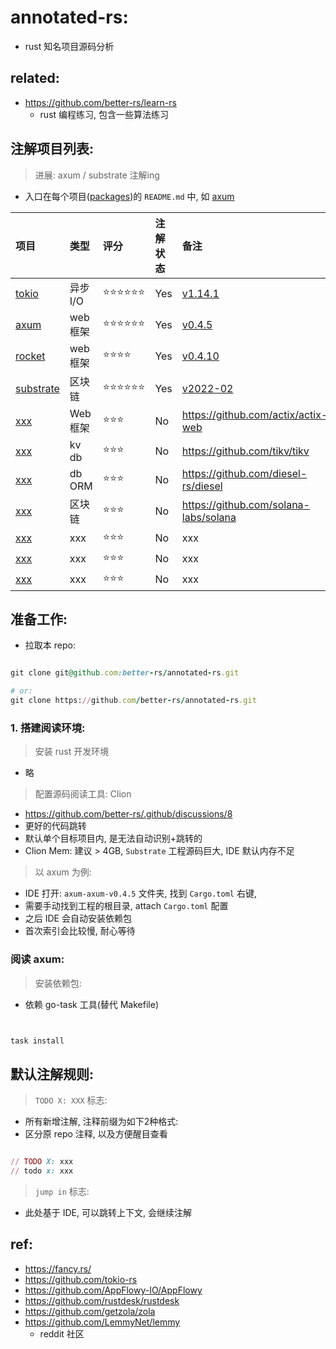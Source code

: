 # annotated-rs:

- rust 知名项目源码分析

## related:

- https://github.com/better-rs/learn-rs
    - rust 编程练习, 包含一些算法练习

## 注解项目列表:

> 进展: axum / substrate 注解ing

- 入口在每个项目([packages](./packages))的 `README.md` 中, 如 [axum](./packages/axum/readme.md)

| 项目                                | 类型     | 评分     | 注解状态 | 备注                                                                               |
|:----------------------------------|:-------|:-------|:-----|:---------------------------------------------------------------------------------|
| [tokio](./packages/tokio)         | 异步 I/O | ⭐⭐⭐⭐⭐⭐ | Yes  | [v1.14.1](https://github.com/tokio-rs/tokio/releases/tag/tokio-1.14.1)           |
| [axum](./packages/axum)           | web 框架 | ⭐⭐⭐⭐⭐⭐ | Yes  | [v0.4.5](https://github.com/tokio-rs/axum/releases/tag/axum-v0.4.5)              |
| [rocket](./packages/rocket)       | web 框架 | ⭐⭐⭐⭐   | Yes    | [v0.4.10](https://github.com/SergioBenitez/Rocket/releases/tag/v0.4.10)            |
| [substrate](./packages/substrate) | 区块链    | ⭐⭐⭐⭐⭐⭐ | Yes  | [v2022-02](https://github.com/paritytech/substrate/releases/tag/monthly-2022-02) |
| [xxx](./xxx)                      | Web 框架 | ⭐⭐⭐    | No   | https://github.com/actix/actix-web                                               |
| [xxx](./xxx)                      | kv db  | ⭐⭐⭐    | No   | https://github.com/tikv/tikv                                                     |
| [xxx](./xxx)                      | db ORM | ⭐⭐⭐    | No   | https://github.com/diesel-rs/diesel                                              |
| [xxx](./xxx)                      | 区块链    | ⭐⭐⭐    | No   | https://github.com/solana-labs/solana                                            |
| [xxx](./xxx)                      | xxx    | ⭐⭐⭐    | No   | xxx                                                                              |
| [xxx](./xxx)                      | xxx    | ⭐⭐⭐    | No   | xxx                                                                              |
| [xxx](./xxx)                      | xxx    | ⭐⭐⭐    | No   | xxx                                                                              |

## 准备工作:

- 拉取本 repo:

```ruby

git clone git@github.com:better-rs/annotated-rs.git

# or:
git clone https://github.com/better-rs/annotated-rs.git

```

### 1. 搭建阅读环境:

> 安装 rust 开发环境

- 略

> 配置源码阅读工具: Clion

- https://github.com/better-rs/.github/discussions/8
- 更好的代码跳转
- 默认单个目标项目内, 是无法自动识别+跳转的
- Clion Mem:  建议 > 4GB, `Substrate` 工程源码巨大, IDE 默认内存不足

> 以 axum 为例:

- IDE 打开: `axum-axum-v0.4.5` 文件夹, 找到 `Cargo.toml` 右键,
- 需要手动找到工程的根目录, attach `Cargo.toml` 配置
- 之后 IDE 会自动安装依赖包
- 首次索引会比较慢, 耐心等待

### 阅读 axum:

> 安装依赖包:

- 依赖 go-task 工具(替代 Makefile)

```ruby 


task install 

```

## 默认注解规则:

> `TODO X: XXX` 标志:

- 所有新增注解, 注释前缀为如下2种格式:
- 区分原 repo 注释, 以及方便醒目查看

```ruby 

// TODO X: xxx
// todo x: xxx

```

> `jump in` 标志:

- 此处基于 IDE, 可以跳转上下文, 会继续注解

## ref:

- https://fancy.rs/
- https://github.com/tokio-rs
- https://github.com/AppFlowy-IO/AppFlowy
- https://github.com/rustdesk/rustdesk
- https://github.com/getzola/zola
- https://github.com/LemmyNet/lemmy
    - reddit 社区